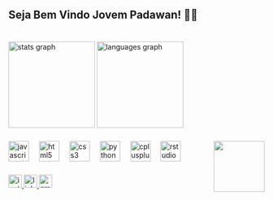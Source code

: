 <h2 align="left">Seja Bem Vindo Jovem Padawan! 🚀🌠</h2>

###

<br clear="both">

<div align="left">
  <img src="https://github-readme-stats.vercel.app/api?username=EmilyFilisbino&hide_title=false&hide_rank=false&show_icons=true&include_all_commits=false&count_private=false&disable_animations=false&theme=tokyonight&locale=pt-br&hide_border=true" height="170" alt="stats graph"  />
  <img src="https://github-readme-stats.vercel.app/api/top-langs?username=EmilyFilisbino&locale=en&hide_title=false&layout=compact&card_width=320&langs_count=5&theme=tokyonight&hide_border=false" height="170" alt="languages graph"  />
</div>

###

<img align="right" height="100" src="https://i.redd.it/x4p9u8qpairx.gif"  />

###

<div align="left">
  <img src="https://cdn.jsdelivr.net/gh/devicons/devicon/icons/javascript/javascript-original.svg" height="40" alt="javascript logo"  />
  <img width="12" />
  <img src="https://cdn.jsdelivr.net/gh/devicons/devicon/icons/html5/html5-original.svg" height="40" alt="html5 logo"  />
  <img width="12" />
  <img src="https://cdn.jsdelivr.net/gh/devicons/devicon/icons/css3/css3-original.svg" height="40" alt="css3 logo"  />
  <img width="12" />
  <img src="https://cdn.jsdelivr.net/gh/devicons/devicon/icons/python/python-original.svg" height="40" alt="python logo"  />
  <img width="12" />
  <img src="https://cdn.jsdelivr.net/gh/devicons/devicon/icons/cplusplus/cplusplus-original.svg" height="40" alt="cplusplus logo"  />
  <img width="12" />
  <img src="https://cdn.jsdelivr.net/gh/devicons/devicon/icons/rstudio/rstudio-original.svg" height="40" alt="rstudio logo"  />
</div>

###

<div align="left">
  <a href="https://instagram.com/emf_tux" target="_blank">
    <img src="https://img.shields.io/static/v1?message=emf.tux&logo=instagram&label=&color=E4405F&logoColor=white&labelColor=&style=flat" height="26" alt="instagram logo"  />
  </a>
  <a href="https://www.linkedin.com/in/emily-filisbino-3182501b7/" target="_blank">
    <img src="https://img.shields.io/static/v1?message=Emily%20Filisbino&logo=linkedin&label=&color=0077B5&logoColor=gray&labelColor=&style=flat" height="26" alt="linkedin logo"  />
  </a>
  <a href="emilymariafilisbino13@gmail.com" target="_blank">
    <img src="https://img.shields.io/static/v1?message=emilymariafilisbino13@gmail.com&logo=gmail&label=&color=D14836&logoColor=white&labelColor=&style=flat" height="26" alt="gmail logo"  />
  </a>
</div>

###
